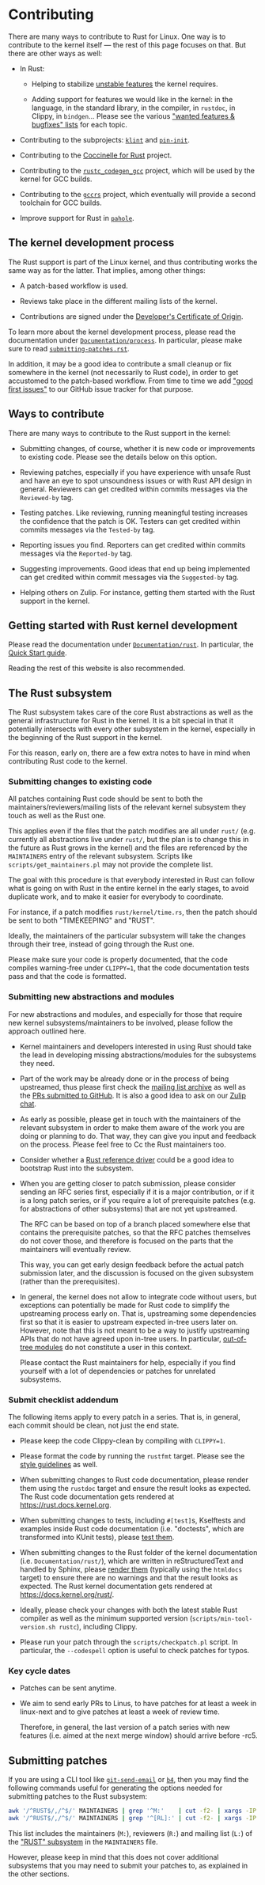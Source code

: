 # Contributing

There are many ways to contribute to Rust for Linux. One way is to contribute to the kernel itself — the rest of this page focuses on that. But there are other ways as well:

  - In Rust:

    + Helping to stabilize [unstable features](Unstable-features.md) the kernel requires.

    + Adding support for features we would like in the kernel: in the language, in the standard library, in the compiler, in `rustdoc`, in Clippy, in `bindgen`... Please see the various ["wanted features & bugfixes" lists](https://github.com/Rust-for-Linux/linux/issues/2) for each topic.

  - Contributing to the subprojects: [`klint`](klint.md) and [`pin-init`](pin-init.md).

  - Contributing to the [Coccinelle for Rust](Coccinelle-for-Rust.md) project.

  - Contributing to the [`rustc_codegen_gcc`](rustc_codegen_gcc.md) project, which will be used by the kernel for GCC builds.

  - Contributing to the [`gccrs`](gccrs.md) project, which eventually will provide a second toolchain for GCC builds.

  - Improve support for Rust in [`pahole`](https://github.com/acmel/dwarves).

## The kernel development process

The Rust support is part of the Linux kernel, and thus contributing works the same way as for the latter. That implies, among other things:

  - A patch-based workflow is used.

  - Reviews take place in the different mailing lists of the kernel.

  - Contributions are signed under the [Developer's Certificate of Origin](https://docs.kernel.org/process/submitting-patches.html#developer-s-certificate-of-origin-1-1).

To learn more about the kernel development process, please read the documentation under [`Documentation/process`](https://docs.kernel.org/process/). In particular, please make sure to read [`submitting-patches.rst`](https://docs.kernel.org/process/submitting-patches.html).

In addition, it may be a good idea to contribute a small cleanup or fix somewhere in the kernel (not necessarily to Rust code), in order to get accustomed to the patch-based workflow. From time to time we add ["good first issues"](https://github.com/Rust-for-Linux/linux/contribute) to our GitHub issue tracker for that purpose.

## Ways to contribute

There are many ways to contribute to the Rust support in the kernel:

  - Submitting changes, of course, whether it is new code or improvements to existing code. Please see the details below on this option.

  - Reviewing patches, especially if you have experience with unsafe Rust and have an eye to spot unsoundness issues or with Rust API design in general. Reviewers can get credited within commits messages via the `Reviewed-by` tag.

  - Testing patches. Like reviewing, running meaningful testing increases the confidence that the patch is OK. Testers can get credited within commits messages via the `Tested-by` tag.

  - Reporting issues you find. Reporters can get credited within commits messages via the `Reported-by` tag.

  - Suggesting improvements. Good ideas that end up being implemented can get credited within commit messages via the `Suggested-by` tag.

  - Helping others on Zulip. For instance, getting them started with the Rust support in the kernel.

## Getting started with Rust kernel development

Please read the documentation under [`Documentation/rust`](https://docs.kernel.org/rust/). In particular, the [Quick Start guide](https://docs.kernel.org/rust/quick-start.html).

Reading the rest of this website is also recommended.

## The Rust subsystem

The Rust subsystem takes care of the core Rust abstractions as well as the general infrastructure for Rust in the kernel. It is a bit special in that it potentially intersects with every other subsystem in the kernel, especially in the beginning of the Rust support in the kernel.

For this reason, early on, there are a few extra notes to have in mind when contributing Rust code to the kernel.

### Submitting changes to existing code

All patches containing Rust code should be sent to both the maintainers/reviewers/mailing lists of the relevant kernel subsystem they touch as well as the Rust one.

This applies even if the files that the patch modifies are all under `rust/` (e.g. currently all abstractions live under `rust/`, but the plan is to change this in the future as Rust grows in the kernel) and the files are referenced by the `MAINTAINERS` entry of the relevant subsystem. Scripts like `scripts/get_maintainers.pl` may not provide the complete list.

The goal with this procedure is that everybody interested in Rust can follow what is going on with Rust in the entire kernel in the early stages, to avoid duplicate work, and to make it easier for everybody to coordinate.

For instance, if a patch modifies `rust/kernel/time.rs`, then the patch should be sent to both "TIMEKEEPING" and "RUST".

Ideally, the maintainers of the particular subsystem will take the changes through their tree, instead of going through the Rust one.

Please make sure your code is properly documented, that the code compiles warning-free under `CLIPPY=1`, that the code documentation tests pass and that the code is formatted.

### Submitting new abstractions and modules

For new abstractions and modules, and especially for those that require new kernel subsystems/maintainers to be involved, please follow the approach outlined here.

  - Kernel maintainers and developers interested in using Rust should take the lead in developing missing abstractions/modules for the subsystems they need.

  - Part of the work may be already done or in the process of being upstreamed, thus please first check the [mailing list archive](https://lore.kernel.org/rust-for-linux/) as well as the [PRs submitted to GitHub](https://github.com/Rust-for-Linux/linux/pulls). It is also a good idea to ask on our [Zulip chat](https://rust-for-linux.zulipchat.com).

  - As early as possible, please get in touch with the maintainers of the relevant subsystem in order to make them aware of the work you are doing or planning to do. That way, they can give you input and feedback on the process. Please feel free to Cc the Rust maintainers too.

  - Consider whether a [Rust reference driver](Rust-reference-drivers.md) could be a good idea to bootstrap Rust into the subsystem.

  - When you are getting closer to patch submission, please consider sending an RFC series first, especially if it is a major contribution, or if it is a long patch series, or if you require a lot of prerequisite patches (e.g. for abstractions of other subsystems) that are not yet upstreamed.

    The RFC can be based on top of a branch placed somewhere else that contains the prerequisite patches, so that the RFC patches themselves do not cover those, and therefore is focused on the parts that the maintainers will eventually review.

    This way, you can get early design feedback before the actual patch submission later, and the discussion is focused on the given subsystem (rather than the prerequisites).

  - In general, the kernel does not allow to integrate code without users, but exceptions can potentially be made for Rust code to simplify the upstreaming process early on. That is, upstreaming some dependencies first so that it is easier to upstream expected in-tree users later on. However, note that this is not meant to be a way to justify upstreaming APIs that do not have agreed upon in-tree users. In particular, [out-of-tree modules](Out-of-tree-modules.md) do not constitute a user in this context.

    Please contact the Rust maintainers for help, especially if you find yourself with a lot of dependencies or patches for unrelated subsystems.

### Submit checklist addendum

The following items apply to every patch in a series. That is, in general, each commit should be clean, not just the end state.

  - Please keep the code Clippy-clean by compiling with `CLIPPY=1`.

  - Please format the code by running the `rustfmt` target. Please see the [style guidelines](https://docs.kernel.org/rust/coding-guidelines.html#style-formatting) as well.

  - When submitting changes to Rust code documentation, please render them using the `rustdoc` target and ensure the result looks as expected. The Rust code documentation gets rendered at <https://rust.docs.kernel.org>.

  - When submitting changes to tests, including `#[test]`s, Kselftests and examples inside Rust code documentation (i.e. "doctests", which are transformed into KUnit tests), please [test them](https://docs.kernel.org/rust/testing.html).

  - When submitting changes to the Rust folder of the kernel documentation (i.e. `Documentation/rust/`), which are written in reStructuredText and handled by Sphinx, please [render them](https://docs.kernel.org/doc-guide/sphinx.html) (typically using the `htmldocs` target) to ensure there are no warnings and that the result looks as expected. The Rust kernel documentation gets rendered at <https://docs.kernel.org/rust/>.

  - Ideally, please check your changes with both the latest stable Rust compiler as well as the minimum supported version (`scripts/min-tool-version.sh rustc`), including Clippy.

  - Please run your patch through the `scripts/checkpatch.pl` script. In particular, the `--codespell` option is useful to check patches for typos.

### Key cycle dates

  - Patches can be sent anytime.

  - We aim to send early PRs to Linus, to have patches for at least a week in linux-next and to give patches at least a week of review time.

    Therefore, in general, the last version of a patch series with new features (i.e. aimed at the next merge window) should arrive before -rc5.

## Submitting patches

If you are using a CLI tool like [`git-send-email`](https://git-scm.com/docs/git-send-email) or [`b4`](https://b4.docs.kernel.org), then you may find the following commands useful for generating the options needed for submitting patches to the Rust subsystem:

```sh
awk '/^RUST$/,/^$/' MAINTAINERS | grep '^M:'    | cut -f2- | xargs -IP echo --to \'P\' \\
awk '/^RUST$/,/^$/' MAINTAINERS | grep '^[RL]:' | cut -f2- | xargs -IP echo --cc \'P\' \\
```

This list includes the maintainers (`M:`), reviewers (`R:`) and mailing list (`L:`) of the ["RUST" subsystem](https://docs.kernel.org/process/maintainers.html#rust) in the `MAINTAINERS` file.

However, please keep in mind that this does not cover additional subsystems that you may need to submit your patches to, as explained in the other sections.
